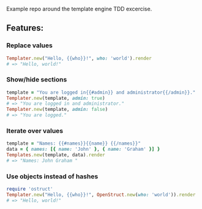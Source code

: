 Example repo around the template engine TDD excercise.

## Features:

### Replace values

```ruby
Templater.new("Hello, {{who}}!", who: 'world').render
# => "Hello, world!"
```

### Show/hide sections

```ruby
template = "You are logged in{{#admin}} and administrator{{/admin}}."
Templater.new(template, admin: true)
# => "You are logged in and administrator."
Templater.new(template, admin: false)
# => "You are logged."
```

### Iterate over values

```ruby
template = "Names: {{#names}}{{name}} {{/names}}"
data = { names: [{ name: 'John' }, { name: 'Graham' }] }
Templates.new(template, data).render
# => "Names: John Graham "
```

### Use objects instead of hashes

```ruby
require 'ostruct'
Templater.new("Hello, {{who}}!", OpenStruct.new(who: 'world')).render
# => "Hello, world!"
```
